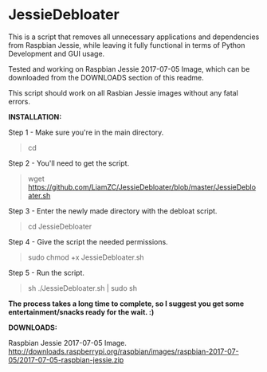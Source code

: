 # JessieDebloater
This is a script that removes all unnecessary applications and dependencies from Raspbian Jessie, while leaving it fully functional in terms of Python Development and GUI usage.

Tested and working on Raspbian Jessie 2017-07-05 Image, which can be downloaded from the DOWNLOADS section of this readme.

This script should work on all Rasbian Jessie images without any fatal errors.

**INSTALLATION:**

Step 1 - Make sure you're in the main directory.
> cd

Step 2 - You'll need to get the script.
> wget https://github.com/LiamZC/JessieDebloater/blob/master/JessieDebloater.sh

Step 3 - Enter the newly made directory with the debloat script.
> cd JessieDebloater

Step 4 - Give the script the needed permissions.
> sudo chmod +x JessieDebloater.sh

Step 5 - Run the script.
> sh ./JessieDebloater.sh | sudo sh

**The process takes a long time to complete, so I suggest you get some entertainment/snacks ready for the wait. :)**


**DOWNLOADS:**

Raspbian Jessie 2017-07-05 Image.
http://downloads.raspberrypi.org/raspbian/images/raspbian-2017-07-05/2017-07-05-raspbian-jessie.zip
